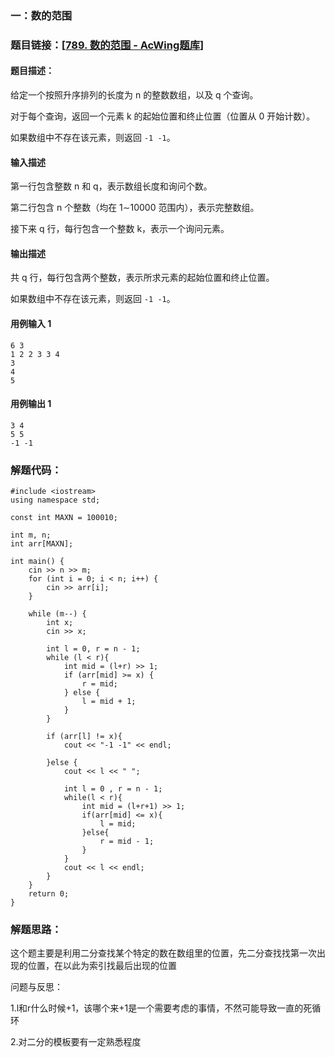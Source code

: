 ### 一：数的范围



### 题目链接：[[789. 数的范围 - AcWing题库](https://www.acwing.com/problem/content/791/)]



#### 题目描述：

给定一个按照升序排列的长度为 n 的整数数组，以及 q 个查询。

对于每个查询，返回一个元素 k 的起始位置和终止位置（位置从 0 开始计数）。

如果数组中不存在该元素，则返回 `-1 -1`。

#### 输入描述

第一行包含整数 n 和 q，表示数组长度和询问个数。

第二行包含 n 个整数（均在 1∼10000 范围内），表示完整数组。

接下来 q 行，每行包含一个整数 k，表示一个询问元素。

#### 输出描述

共 q 行，每行包含两个整数，表示所求元素的起始位置和终止位置。

如果数组中不存在该元素，则返回 `-1 -1`。

#### 用例输入 1



```
6 3
1 2 2 3 3 4
3
4
5
```



#### 用例输出 1



```
3 4
5 5
-1 -1
```



### 解题代码：



```
#include <iostream>
using namespace std;

const int MAXN = 100010;

int m, n;
int arr[MAXN];

int main() {
    cin >> n >> m;
    for (int i = 0; i < n; i++) {
        cin >> arr[i];
    }

    while (m--) {
        int x;
        cin >> x;

        int l = 0, r = n - 1;
        while (l < r){
            int mid = (l+r) >> 1;
            if (arr[mid] >= x) {
                r = mid;
            } else {
                l = mid + 1;
            }
        }

        if (arr[l] != x){
            cout << "-1 -1" << endl;

        }else {
            cout << l << " ";

            int l = 0 , r = n - 1;
            while(l < r){
                int mid = (l+r+1) >> 1;
                if(arr[mid] <= x){
                    l = mid;
                }else{
                    r = mid - 1;
                }
            }
            cout << l << endl;
        }
    }
    return 0;
}
```



### 解题思路：

这个题主要是利用二分查找某个特定的数在数组里的位置，先二分查找找第一次出现的位置，在以此为索引找最后出现的位置

问题与反思：

1.l和r什么时候+1，该哪个来+1是一个需要考虑的事情，不然可能导致一直的死循环

2.对二分的模板要有一定熟悉程度



